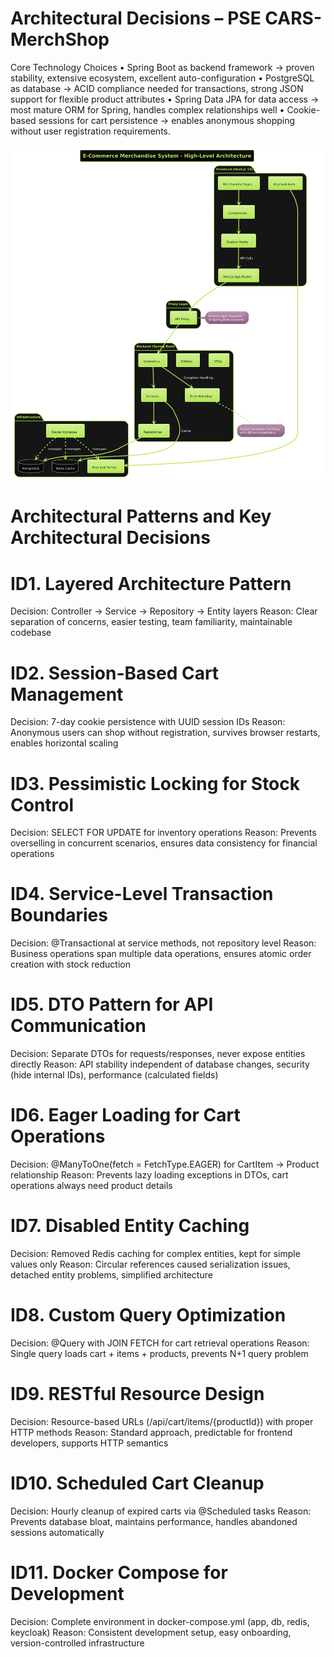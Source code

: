 # Architectural Decisions – PSE CARS-MerchShop
Core Technology Choices
•	Spring Boot as backend framework → proven stability, extensive ecosystem, excellent auto-configuration
•	PostgreSQL as database → ACID compliance needed for transactions, strong JSON support for flexible product   attributes
•	Spring Data JPA for data access → most mature ORM for Spring, handles complex relationships well
•	Cookie-based sessions for cart persistence → enables anonymous shopping without user registration requirements.

![MerchArchitecture.png](../assets/MerchArchitecture.png)

# Architectural Patterns and Key Architectural Decisions
# ID1. Layered Architecture Pattern
Decision: Controller → Service → Repository → Entity layers
Reason: Clear separation of concerns, easier testing, team familiarity, maintainable codebase
# ID2. Session-Based Cart Management
Decision: 7-day cookie persistence with UUID session IDs
Reason: Anonymous users can shop without registration, survives browser restarts, enables horizontal scaling
# ID3. Pessimistic Locking for Stock Control
Decision: SELECT FOR UPDATE for inventory operations
Reason: Prevents overselling in concurrent scenarios, ensures data consistency for financial operations
# ID4. Service-Level Transaction Boundaries
Decision: @Transactional at service methods, not repository level
Reason: Business operations span multiple data operations, ensures atomic order creation with stock reduction
# ID5. DTO Pattern for API Communication
Decision: Separate DTOs for requests/responses, never expose entities directly
Reason: API stability independent of database changes, security (hide internal IDs), performance (calculated fields)
# ID6. Eager Loading for Cart Operations
Decision: @ManyToOne(fetch = FetchType.EAGER) for CartItem → Product relationship
Reason: Prevents lazy loading exceptions in DTOs, cart operations always need product details
# ID7. Disabled Entity Caching
Decision: Removed Redis caching for complex entities, kept for simple values only
Reason: Circular references caused serialization issues, detached entity problems, simplified architecture
# ID8. Custom Query Optimization
Decision: @Query with JOIN FETCH for cart retrieval operations
Reason: Single query loads cart + items + products, prevents N+1 query problem
# ID9. RESTful Resource Design
Decision: Resource-based URLs (/api/cart/items/{productId}) with proper HTTP methods
Reason: Standard approach, predictable for frontend developers, supports HTTP semantics
# ID10. Scheduled Cart Cleanup
Decision: Hourly cleanup of expired carts via @Scheduled tasks
Reason: Prevents database bloat, maintains performance, handles abandoned sessions automatically
# ID11. Docker Compose for Development
Decision: Complete environment in docker-compose.yml (app, db, redis, keycloak)
Reason: Consistent development setup, easy onboarding, version-controlled infrastructure

